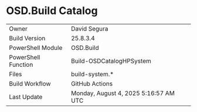 ﻿# OSD.Build Catalog

| | |
|-|-|
| Owner | David Segura |
| Build Version | 25.8.3.4 |
| PowerShell Module | OSD.Build |
| PowerShell Function | Build-OSDCatalogHPSystem |
| Files | build-system.* |
| Build Workflow | GitHub Actions |
| Last Update | Monday, August 4, 2025 5:16:57 AM UTC |
